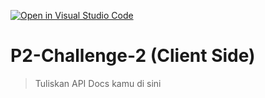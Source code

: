 [![Open in Visual Studio Code](https://classroom.github.com/assets/open-in-vscode-2e0aaae1b6195c2367325f4f02e2d04e9abb55f0b24a779b69b11b9e10269abc.svg)](https://classroom.github.com/online_ide?assignment_repo_id=17547006&assignment_repo_type=AssignmentRepo)
# P2-Challenge-2 (Client Side)

> Tuliskan API Docs kamu di sini
